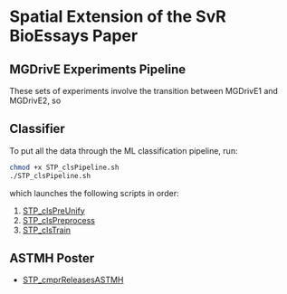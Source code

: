 #   Spatial Extension of the SvR BioEssays Paper


## MGDrivE Experiments Pipeline

These sets of experiments involve the transition between MGDrivE1 and MGDrivE2, so 

##  Classifier

To put all the data through the ML classification pipeline, run:

```bash
chmod +x STP_clsPipeline.sh
./STP_clsPipeline.sh
```

which launches the following scripts in order:

1. [STP_clsPreUnify](./STP_clsPreUnify.py)
1. [STP_clsPreprocess](./STP_clsPreprocess.py)
1. [STP_clsTrain](./STP_clsTrain.py)


##  ASTMH Poster

* [STP_cmprReleasesASTMH](./deprecated/STP_cmprReleasesASTMH.py)